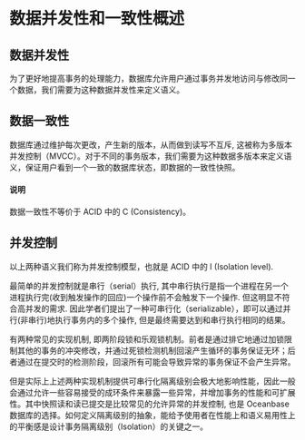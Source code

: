 # 数据并发性和一致性概述

## 数据并发性

为了更好地提高事务的处理能力，数据库允许用户通过事务并发地访问与修改同一个数据，我们需要为这种数据并发性来定义语义。

## 数据一致性

数据库通过维护每次更改，产生新的版本，从而做到读写不互斥, 这被称为多版本并发控制（MVCC）。对于不同的事务版本，我们需要为这种数据多版本来定义语义，保证用户看到一个一致的数据库状态，即数据的一致性快照。

  <main id="notice" type='explain'>
    <h4>说明</h4>
    <p>数据一致性不等价于 ACID 中的 C (Consistency)。</p>
  </main>

## 并发控制

以上两种语义我们称为并发控制模型，也就是 ACID 中的 I (Isolation level).

最简单的并发控制就是串行（serial）执行, 其中串行执行是指一个进程在另一个进程执行完(收到触发操作的回应)一个操作前不会触发下一个操作. 但这明显不符合高并发的需求. 因此学者们提出了一种可串行化（serializable），即可以通过并行(非串行)地执行事务内的多个操作, 但是最终需要达到和串行执行相同的结果。

有两种常见的实现机制, 即两阶段锁和乐观锁机制。前者是通过排它地通过加锁限制其他的事务的冲突修改，并通过死锁检测机制回滚产生循环的事务保证无环；后者通过在提交时的检测阶段，回滚所有可能会导致异常的事务保证不会产生异常。

但是实际上上述两种实现机制提供可串行化隔离级别会极大地影响性能，因此一般会通过允许一些容易接受的成环条件来暴露一些异常，并增加事务的性能和可扩展性。其中快照读和读已提交是比较常见的允许异常的并发控制, 也是 Oceanbase 数据库的选择。如何定义隔离级别的抽象，能给予使用者在性能上和语义易用性上的平衡感是设计事务隔离级别（Isolation）的关键之一。
